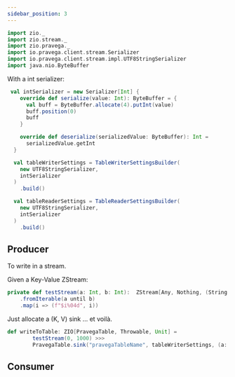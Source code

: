 ```yaml
---
sidebar_position: 3
---
```


```scala mdoc:invisible
import zio._
import zio.stream._
import zio.pravega._
import io.pravega.client.stream.Serializer
import io.pravega.client.stream.impl.UTF8StringSerializer
import java.nio.ByteBuffer


```

With a int serializer:

```scala mdoc:silent
 val intSerializer = new Serializer[Int] {
    override def serialize(value: Int): ByteBuffer = {
      val buff = ByteBuffer.allocate(4).putInt(value)
      buff.position(0)
      buff
    }

    override def deserialize(serializedValue: ByteBuffer): Int =
      serializedValue.getInt
  }

  val tableWriterSettings = TableWriterSettingsBuilder(
    new UTF8StringSerializer,
    intSerializer
  )
    .build()

  val tableReaderSettings = TableReaderSettingsBuilder(
    new UTF8StringSerializer,
    intSerializer
  )
    .build()
```

## Producer

To write in a stream.

Given a Key-Value ZStream:
```scala mdoc:silent
private def testStream(a: Int, b: Int):  ZStream[Any, Nothing, (String, Int)] = ZStream
    .fromIterable(a until b)
    .map(i => (f"$i%04d", i))
```

Just allocate a (K, V) sink ... et voilà.

```scala mdoc:silent
def writeToTable: ZIO[PravegaTable, Throwable, Unit] =
        testStream(0, 1000) >>>
        PravegaTable.sink("pravegaTableName", tableWriterSettings, (a: Int, b: Int) => a + b)
``` 
## Consumer


